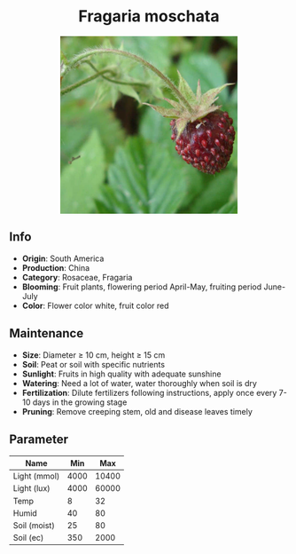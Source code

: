 <h1 align='center'>Fragaria moschata</h1>
<p align="center">
    <img 
        align='center'
        width='320'
        src="../images/fragaria moschata.png" 
        alt='Fragaria moschata' />
</p>

## Info

 - **Origin**: South America
 - **Production**: China
 - **Category**: Rosaceae, Fragaria
 - **Blooming**: Fruit plants, flowering period April-May, fruiting period June-July
 - **Color**: Flower color white, fruit color red

## Maintenance

 - **Size**: Diameter ≥ 10 cm, height ≥ 15 cm
 - **Soil**: Peat or soil with specific nutrients
 - **Sunlight**: Fruits in high quality with adequate sunshine
 - **Watering**: Need a lot of water, water thoroughly when soil is dry
 - **Fertilization**: Dilute fertilizers following instructions, apply once every 7-10 days in the growing stage
 - **Pruning**: Remove creeping stem, old and disease leaves timely

## Parameter

| Name         | Min  | Max   |
|--------------|------|-------|
| Light (mmol) | 4000 | 10400  |
| Light (lux)  | 4000 | 60000 |
| Temp         | 8    | 32    |
| Humid        | 40   | 80    |
| Soil (moist) | 25   | 80    |
| Soil (ec)    | 350  | 2000  |